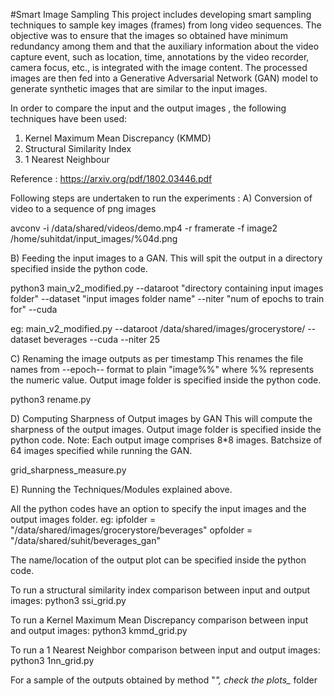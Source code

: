 #Smart Image Sampling 
This project includes developing smart sampling techniques to sample key images (frames) from long video sequences. The objective was to ensure that the images so obtained have minimum redundancy among them and that the auxiliary information about the video capture event, such as location, time, annotations by the video recorder, camera focus, etc., is integrated with the image content.
The processed images are then fed into a Generative Adversarial Network (GAN) model to generate synthetic images that are similar to the input images.

In order to compare the input and the output images , the following techniques have been used: 
1)  Kernel Maximum Mean Discrepancy (KMMD)
2) Structural Similarity Index 
3) 1 Nearest Neighbour

Reference : https://arxiv.org/pdf/1802.03446.pdf
 
Following steps are undertaken to run the experiments : 
A) Conversion of video to a sequence of png images  

avconv -i /data/shared/videos/demo.mp4 -r framerate -f image2 /home/suhitdat/input_images/%04d.png

B) Feeding the input images to a GAN. 
This will spit the output in a directory specified inside the python code.
 
python3 main_v2_modified.py --dataroot "directory containing input images folder"  --dataset "input images folder name" --niter "num of epochs to train for" --cuda

eg:  main_v2_modified.py --dataroot /data/shared/images/grocerystore/ --dataset beverages --cuda --niter 25

C) Renaming the image outputs as per timestamp
This renames the file names from --epoch-- format to plain "image%%" where %% represents the numeric value. Output image folder is specified inside the python code.

python3 rename.py 

D) Computing Sharpness of Output images by GAN 
This will compute the sharpness of the output images. 
Output image folder is specified inside the python code.
Note: Each output image comprises 8*8 images. Batchsize of 64 images specified while running the GAN.
  
grid_sharpness_measure.py
 
E) Running the Techniques/Modules explained above.

All the python codes have an option to specify the input images and the output images folder. 
eg: 
ipfolder = "/data/shared/images/grocerystore/beverages"
opfolder = "/data/shared/suhit/beverages_gan"

The name/location of the output plot can be specified inside the python code. 

To run a structural similarity index comparison between input and output images: 
python3 ssi_grid.py

To run a Kernel Maximum Mean Discrepancy comparison between input and output images: 
python3 kmmd_grid.py

To run a 1 Nearest Neighbor comparison between input and output images: 
python3 1nn_grid.py

For a sample of the outputs obtained by method "*", check the plots_* folder  